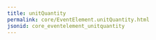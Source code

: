 ```yaml
---
title: unitQuantity
permalink: core/EventElement.unitQuantity.html
jsonid: core_eventelement_unitquantity
---
```

